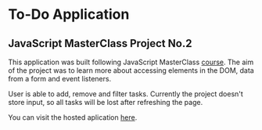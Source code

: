 # To-Do Application

## JavaScript MasterClass Project No.2

This application was built following JavaScript MasterClass [course](https://learning.oreilly.com/videos/javascript-masterclass/9781837637904/9781837637904-video10_1/). The aim of the project was to learn more about accessing elements in the DOM, data from a form and event listeners.

User is able to add, remove and filter tasks. Currently the project doesn't store input, so all tasks will be lost after refreshing the page.

You can visit the hosted aplication [here](https://javascript-masterclass-todo.netlify.app/).